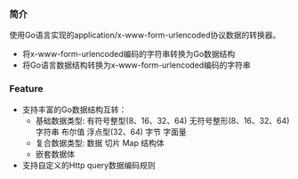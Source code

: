 ### 简介
使用Go语言实现的application/x-www-form-urlencoded协议数据的转换器。

- 将x-www-form-urlencoded编码的字符串转换为Go数据结构
- 将Go语言数据结构转换为x-www-form-urlencoded编码的字符串


### Feature
- 支持丰富的Go数据结构互转：
    - 基础数据类型: 有符号整型(8、16、32、64) 无符号整形(8、16、32、64) 字符串 布尔值 浮点型(32、64) 字节 字面量
    - 复合数据类型: 数据 切片 Map 结构体
    - 嵌套数据体
- 支持自定义的Http query数据编码规则
